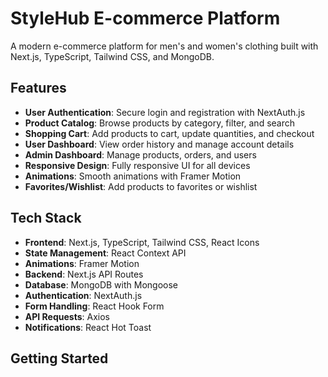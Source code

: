 # StyleHub E-commerce Platform

A modern e-commerce platform for men's and women's clothing built with Next.js, TypeScript, Tailwind CSS, and MongoDB.

## Features

- **User Authentication**: Secure login and registration with NextAuth.js
- **Product Catalog**: Browse products by category, filter, and search
- **Shopping Cart**: Add products to cart, update quantities, and checkout
- **User Dashboard**: View order history and manage account details
- **Admin Dashboard**: Manage products, orders, and users
- **Responsive Design**: Fully responsive UI for all devices
- **Animations**: Smooth animations with Framer Motion
- **Favorites/Wishlist**: Add products to favorites or wishlist

## Tech Stack

- **Frontend**: Next.js, TypeScript, Tailwind CSS, React Icons
- **State Management**: React Context API
- **Animations**: Framer Motion
- **Backend**: Next.js API Routes
- **Database**: MongoDB with Mongoose
- **Authentication**: NextAuth.js
- **Form Handling**: React Hook Form
- **API Requests**: Axios
- **Notifications**: React Hot Toast

## Getting Started

